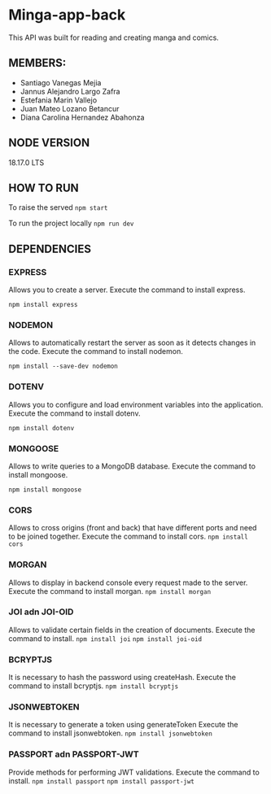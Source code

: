 # Minga-app-back

This API was built for reading and creating manga and comics.

## MEMBERS:
- Santiago Vanegas Mejia
- Jannus Alejandro Largo Zafra
- Estefania Marin Vallejo
- Juan Mateo Lozano Betancur
- Diana Carolina Hernandez Abahonza

## NODE VERSION
18.17.0 LTS

## HOW TO RUN
To raise the served
```npm start```

To run the project locally
```npm run dev```

## DEPENDENCIES

### EXPRESS
Allows you to create a server.
Execute the command to install express.

```npm install express```

### NODEMON
Allows to automatically restart the server as soon as it detects changes in the code.
Execute the command to install nodemon.

```npm install --save-dev nodemon```

### DOTENV
Allows you to configure and load environment variables into the application.
Execute the command to install dotenv.

```npm install dotenv```

### MONGOOSE
Allows to write queries to a MongoDB database.
Execute the command to install mongoose.

```npm install mongoose```

### CORS
Allows to cross origins (front and back) that have different ports and need to be joined together.
Execute the command to install cors.
```npm install cors```

### MORGAN
Allows to display in backend console every request made to the server.
Execute the command to install morgan.
```npm install morgan```

### JOI adn JOI-OID
Allows to validate certain fields in the creation of documents.
Execute the command to install.
```npm install joi```
```npm install joi-oid```

### BCRYPTJS
It is necessary to hash the password using createHash.
Execute the command to install bcryptjs.
```npm install bcryptjs```

### JSONWEBTOKEN
It is necessary to generate a token using generateToken
Execute the command to install jsonwebtoken.
```npm install jsonwebtoken```

### PASSPORT adn PASSPORT-JWT
Provide methods for performing JWT validations.
Execute the command to install.
```npm install passport```
```npm install passport-jwt```
